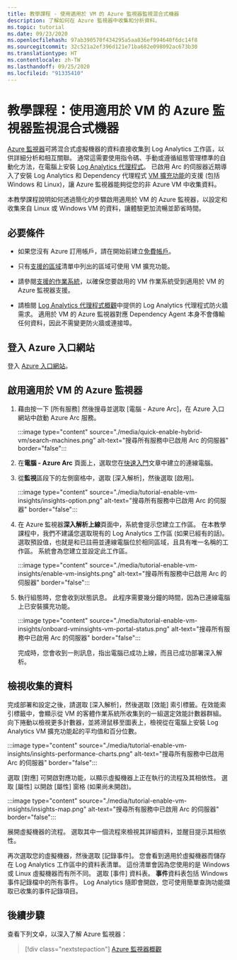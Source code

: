 ```yaml
---
title: 教學課程 - 使用適用於 VM 的 Azure 監視器監視混合式機器
description: 了解如何在 Azure 監視器中收集和分析資料。
ms.topic: tutorial
ms.date: 09/23/2020
ms.openlocfilehash: 97ab390570f434295a5aa836ef994640f6dc14f8
ms.sourcegitcommit: 32c521a2ef396d121e71ba682e098092ac673b30
ms.translationtype: HT
ms.contentlocale: zh-TW
ms.lasthandoff: 09/25/2020
ms.locfileid: "91335410"
---
```

# <a name="tutorial-monitor-a-hybrid-machine-with-azure-monitor-for-vms"></a>教學課程：使用適用於 VM 的 Azure 監視器監視混合式機器

[Azure 監視器](../overview.md)可將混合式虛擬機器的資料直接收集到 Log Analytics 工作區，以供詳細分析和相互關聯。 通常這需要使用指令碼、手動或遵循組態管理標準的自動化方法，在電腦上安裝 [Log Analytics 代理程式](../../../azure-monitor/platform/agents-overview.md#log-analytics-agent)。 已啟用 Arc 的伺服器近期導入了安裝 Log Analytics 和 Dependency 代理程式 [VM 擴充功能](../manage-vm-extensions.md)的支援 (包括 Windows 和 Linux)，讓 Azure 監視器能夠從您的非 Azure VM 中收集資料。

本教學課程說明如何透過簡化的步驟啟用適用於 VM 的 Azure 監視器，以設定和收集來自 Linux 或 Windows VM 的資料，讓體驗更加流暢並節省時間。  

## <a name="prerequisites"></a>必要條件

* 如果您沒有 Azure 訂用帳戶，請在開始前建立[免費帳戶](https://azure.microsoft.com/free/?WT.mc_id=A261C142F)。

* 只有[支援的區域](../overview.md#supported-regions)清單中列出的區域可使用 VM 擴充功能。

* 請參閱[支援的作業系統](../../../azure-monitor/insights/vminsights-enable-overview.md#supported-operating-systems)，以確保您要啟用的 VM 作業系統受到適用於 VM 的 Azure 監視器支援。

* 請檢閱 [Log Analytics 代理程式概觀](../../../azure-monitor/platform/log-analytics-agent.md#network-requirements)中提供的 Log Analytics 代理程式防火牆需求。 適用於 VM 的 Azure 監視器對應 Dependency Agent 本身不會傳輸任何資料，因此不需變更防火牆或連接埠。

## <a name="sign-in-to-azure-portal"></a>登入 Azure 入口網站

登入 [Azure 入口網站](https://portal.azure.com)。

## <a name="enable-azure-monitor-for-vms"></a>啟用適用於 VM 的 Azure 監視器

1. 藉由按一下 [所有服務] 然後搜尋並選取 [電腦 - Azure Arc]，在 Azure 入口網站中啟動 Azure Arc 服務。

    :::image type="content" source="./media/quick-enable-hybrid-vm/search-machines.png" alt-text="搜尋所有服務中已啟用 Arc 的伺服器" border="false":::

1. 在**電腦 - Azure Arc** 頁面上，選取您在[快速入門](quick-enable-hybrid-vm.md)文章中建立的連線電腦。

1. 從**監視**區段下的左側窗格中，選取 [深入解析]，然後選取 [啟用]。

    :::image type="content" source="./media/tutorial-enable-vm-insights/insights-option.png" alt-text="搜尋所有服務中已啟用 Arc 的伺服器" border="false":::

1. 在 Azure 監視器**深入解析上線**頁面中，系統會提示您建立工作區。 在本教學課程中，我們不建議您選取現有的 Log Analytics 工作區 (如果已經有的話)。 選取預設值，也就是和已註冊並連線電腦位於相同區域，且具有唯一名稱的工作區。 系統會為您建立並設定此工作區。

    :::image type="content" source="./media/tutorial-enable-vm-insights/enable-vm-insights.png" alt-text="搜尋所有服務中已啟用 Arc 的伺服器" border="false":::

1. 執行組態時，您會收到狀態訊息。 此程序需要幾分鐘的時間，因為已連線電腦上已安裝擴充功能。

    :::image type="content" source="./media/tutorial-enable-vm-insights/onboard-vminsights-vm-portal-status.png" alt-text="搜尋所有服務中已啟用 Arc 的伺服器" border="false":::

    完成時，您會收到一則訊息，指出電腦已成功上線，而且已成功部署深入解析。

## <a name="view-data-collected"></a>檢視收集的資料

完成部署和設定之後，請選取 [深入解析]，然後選取 [效能] 索引標籤。在效能索引標籤中，會顯示從 VM 的客體作業系統所收集到的一組選定效能計數器群組。 向下捲動以檢視更多計數器，並將滑鼠移至圖表上，檢視從在電腦上安裝 Log Analytics VM 擴充功能起的平均值和百分位數。

:::image type="content" source="./media/tutorial-enable-vm-insights/insights-performance-charts.png" alt-text="搜尋所有服務中已啟用 Arc 的伺服器" border="false":::

選取 [對應] 可開啟對應功能，以顯示虛擬機器上正在執行的流程及其相依性。 選取 [屬性] 以開啟 [屬性] 窗格 (如果尚未開啟)。

:::image type="content" source="./media/tutorial-enable-vm-insights/insights-map.png" alt-text="搜尋所有服務中已啟用 Arc 的伺服器" border="false":::

展開虛擬機器的流程。 選取其中一個流程來檢視其詳細資料，並醒目提示其相依性。

再次選取您的虛擬機器，然後選取 [記錄事件]。 您會看到適用於虛擬機器而儲存在 Log Analytics 工作區中的資料表清單。 這份清單會因為您使用的是 Windows 或 Linux 虛擬機器而有所不同。 選取 [事件] 資料表。 **事件**資料表包括 Windows 事件記錄檔中的所有事件。 Log Analytics 隨即會開啟，您可使用簡單查詢功能擷取已收集的事件記錄項目。

## <a name="next-steps"></a>後續步驟

查看下列文卓，以深入了解 Azure 監視器：

> [!div class="nextstepaction"]
> [Azure 監視器概觀](../../../azure-monitor/overview.md)